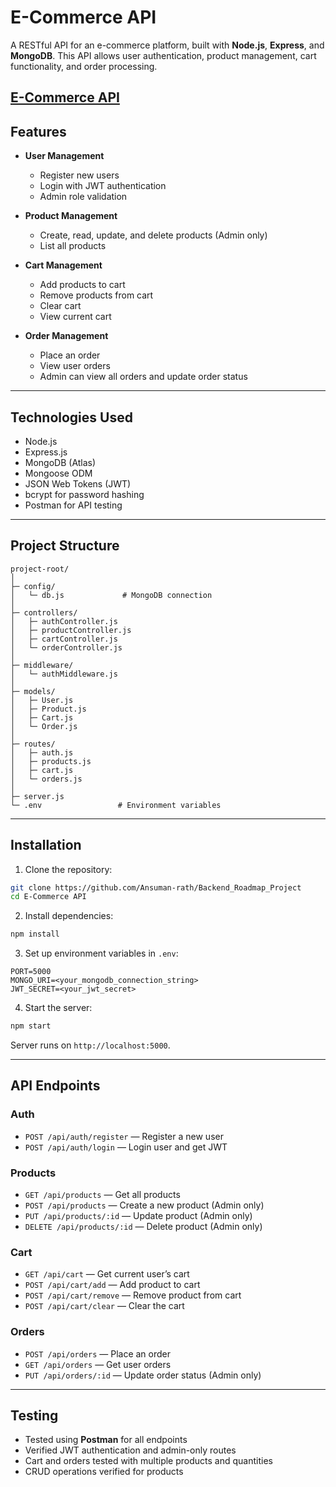 
# E-Commerce API

A RESTful API for an e-commerce platform, built with **Node.js**, **Express**, and **MongoDB**. This API allows user authentication, product management, cart functionality, and order processing.

[E-Commerce API](https://roadmap.sh/projects/ecommerce-api)
---

## Features

* **User Management**

  * Register new users
  * Login with JWT authentication
  * Admin role validation

* **Product Management**

  * Create, read, update, and delete products (Admin only)
  * List all products

* **Cart Management**

  * Add products to cart
  * Remove products from cart
  * Clear cart
  * View current cart

* **Order Management**

  * Place an order
  * View user orders
  * Admin can view all orders and update order status

---

## Technologies Used

* Node.js
* Express.js
* MongoDB (Atlas)
* Mongoose ODM
* JSON Web Tokens (JWT)
* bcrypt for password hashing
* Postman for API testing

---

## Project Structure

```
project-root/
│
├─ config/
│   └─ db.js             # MongoDB connection
│
├─ controllers/
│   ├─ authController.js
│   ├─ productController.js
│   ├─ cartController.js
│   └─ orderController.js
│
├─ middleware/
│   └─ authMiddleware.js
│
├─ models/
│   ├─ User.js
│   ├─ Product.js
│   ├─ Cart.js
│   └─ Order.js
│
├─ routes/
│   ├─ auth.js
│   ├─ products.js
│   ├─ cart.js
│   └─ orders.js
│
├─ server.js
└─ .env                 # Environment variables
```

---

## Installation

1. Clone the repository:

```bash
git clone https://github.com/Ansuman-rath/Backend_Roadmap_Project
cd E-Commerce API
```

2. Install dependencies:

```bash
npm install
```

3. Set up environment variables in `.env`:

```
PORT=5000
MONGO_URI=<your_mongodb_connection_string>
JWT_SECRET=<your_jwt_secret>
```

4. Start the server:

```bash
npm start
```

Server runs on `http://localhost:5000`.

---

## API Endpoints

### Auth

* `POST /api/auth/register` — Register a new user
* `POST /api/auth/login` — Login user and get JWT

### Products

* `GET /api/products` — Get all products
* `POST /api/products` — Create a new product (Admin only)
* `PUT /api/products/:id` — Update product (Admin only)
* `DELETE /api/products/:id` — Delete product (Admin only)

### Cart

* `GET /api/cart` — Get current user’s cart
* `POST /api/cart/add` — Add product to cart
* `POST /api/cart/remove` — Remove product from cart
* `POST /api/cart/clear` — Clear the cart

### Orders

* `POST /api/orders` — Place an order
* `GET /api/orders` — Get user orders
* `PUT /api/orders/:id` — Update order status (Admin only)

---

## Testing

* Tested using **Postman** for all endpoints
* Verified JWT authentication and admin-only routes
* Cart and orders tested with multiple products and quantities
* CRUD operations verified for products
